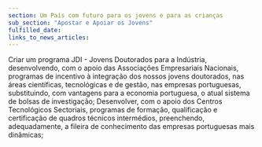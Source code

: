 ```yaml
---
section: Um País com futuro para os jovens e para as crianças
sub_section: "Apostar e Apoiar os Jovens"
fulfilled_date:
links_to_news_articles:
---
```


Criar um programa JDI - Jovens Doutorados para a Indústria, desenvolvendo, com o apoio das Associações Empresariais Nacionais, programas de incentivo à integração dos nossos jovens doutorados, nas áreas científicas, tecnológicas e de gestão, nas empresas portuguesas, substituindo, com vantagens para a economia portuguesa, o atual sistema de bolsas de investigação; Desenvolver, com o apoio dos Centros Tecnológicos Sectoriais, programas de formação, qualificação e certificação de quadros técnicos intermédios, preenchendo, adequadamente, a fileira de conhecimento das empresas portuguesas mais dinâmicas;